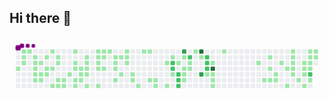 ## Hi there 👋

<!--
**DjonniStorm/DjonniStorm** is a ✨ _special_ ✨ repository because its `README.md` (this file) appears on your GitHub profile.

Here are some ideas to get you started:

- 🔭 I’m currently working on ...
- 🌱 I’m currently learning ...
- 👯 I’m looking to collaborate on ...
- 🤔 I’m looking for help with ...
- 💬 Ask me about ...
- 📫 How to reach me: ...
- 😄 Pronouns: ...
- ⚡ Fun fact: ...
-->
<svg viewBox="-16 -32 880 192" width="880" height="192" xmlns="http://www.w3.org/2000/svg"><desc>Generated with https://github.com/Platane/snk</desc><style>:root{--cb:#1b1f230a;--cs:purple;--ce:#ebedf0;--c0:#ebedf0;--c1:#9be9a8;--c2:#40c463;--c3:#30a14e;--c4:#216e39}.c{shape-rendering:geometricPrecision;fill:var(--ce);stroke-width:1px;stroke:var(--cb);animation:none 41700ms linear infinite;width:12px;height:12px}@keyframes c0{45.55%{fill:var(--c1)}45.57%,100%{fill:var(--ce)}}.c.c0{fill:var(--c1);animation-name:c0}@keyframes c1{0.47%{fill:var(--c1)}0.49%,100%{fill:var(--ce)}}.c.c1{fill:var(--c1);animation-name:c1}@keyframes c2{44.83%{fill:var(--c1)}44.85%,100%{fill:var(--ce)}}.c.c2{fill:var(--c1);animation-name:c2}@keyframes c3{45.07%{fill:var(--c1)}45.09%,100%{fill:var(--ce)}}.c.c3{fill:var(--c1);animation-name:c3}@keyframes c4{0.71%{fill:var(--c1)}0.73%,100%{fill:var(--ce)}}.c.c4{fill:var(--c1);animation-name:c4}@keyframes c5{1.19%{fill:var(--c1)}1.21%,100%{fill:var(--ce)}}.c.c5{fill:var(--c1);animation-name:c5}@keyframes c6{1.43%{fill:var(--c1)}1.45%,100%{fill:var(--ce)}}.c.c6{fill:var(--c1);animation-name:c6}@keyframes c7{4.55%{fill:var(--c1)}4.57%,100%{fill:var(--ce)}}.c.c7{fill:var(--c1);animation-name:c7}@keyframes c8{4.31%{fill:var(--c1)}4.33%,100%{fill:var(--ce)}}.c.c8{fill:var(--c1);animation-name:c8}@keyframes c9{5.51%{fill:var(--c1)}5.53%,100%{fill:var(--ce)}}.c.c9{fill:var(--c1);animation-name:c9}@keyframes ca{1.67%{fill:var(--c1)}1.69%,100%{fill:var(--ce)}}.c.ca{fill:var(--c1);animation-name:ca}@keyframes cb{4.07%{fill:var(--c1)}4.09%,100%{fill:var(--ce)}}.c.cb{fill:var(--c1);animation-name:cb}@keyframes cc{5.27%{fill:var(--c1)}5.29%,100%{fill:var(--ce)}}.c.cc{fill:var(--c1);animation-name:cc}@keyframes cd{2.15%{fill:var(--c1)}2.17%,100%{fill:var(--ce)}}.c.cd{fill:var(--c1);animation-name:cd}@keyframes ce{3.59%{fill:var(--c1)}3.61%,100%{fill:var(--ce)}}.c.ce{fill:var(--c1);animation-name:ce}@keyframes cf{3.83%{fill:var(--c1)}3.85%,100%{fill:var(--ce)}}.c.cf{fill:var(--c1);animation-name:cf}@keyframes cg{43.4%{fill:var(--c1)}43.42%,100%{fill:var(--ce)}}.c.cg{fill:var(--c1);animation-name:cg}@keyframes ch{3.35%{fill:var(--c1)}3.37%,100%{fill:var(--ce)}}.c.ch{fill:var(--c1);animation-name:ch}@keyframes ci{6.46%{fill:var(--c1)}6.48%,100%{fill:var(--ce)}}.c.ci{fill:var(--c1);animation-name:ci}@keyframes cj{2.63%{fill:var(--c1)}2.65%,100%{fill:var(--ce)}}.c.cj{fill:var(--c1);animation-name:cj}@keyframes ck{2.87%{fill:var(--c1)}2.89%,100%{fill:var(--ce)}}.c.ck{fill:var(--c1);animation-name:ck}@keyframes cl{7.42%{fill:var(--c1)}7.44%,100%{fill:var(--ce)}}.c.cl{fill:var(--c1);animation-name:cl}@keyframes cm{6.7%{fill:var(--c1)}6.72%,100%{fill:var(--ce)}}.c.cm{fill:var(--c1);animation-name:cm}@keyframes cn{7.18%{fill:var(--c1)}7.2%,100%{fill:var(--ce)}}.c.cn{fill:var(--c1);animation-name:cn}@keyframes co{6.94%{fill:var(--c1)}6.96%,100%{fill:var(--ce)}}.c.co{fill:var(--c1);animation-name:co}@keyframes cp{8.14%{fill:var(--c1)}8.16%,100%{fill:var(--ce)}}.c.cp{fill:var(--c1);animation-name:cp}@keyframes cq{33.32%{fill:var(--c1)}33.34%,100%{fill:var(--ce)}}.c.cq{fill:var(--c1);animation-name:cq}@keyframes cr{33.8%{fill:var(--c1)}33.82%,100%{fill:var(--ce)}}.c.cr{fill:var(--c1);animation-name:cr}@keyframes cs{34.04%{fill:var(--c1)}34.06%,100%{fill:var(--ce)}}.c.cs{fill:var(--c1);animation-name:cs}@keyframes ct{35%{fill:var(--c1)}35.02%,100%{fill:var(--ce)}}.c.ct{fill:var(--c1);animation-name:ct}@keyframes cu{35.24%{fill:var(--c1)}35.26%,100%{fill:var(--ce)}}.c.cu{fill:var(--c1);animation-name:cu}@keyframes cv{34.28%{fill:var(--c1)}34.3%,100%{fill:var(--ce)}}.c.cv{fill:var(--c1);animation-name:cv}@keyframes cw{8.62%{fill:var(--c1)}8.64%,100%{fill:var(--ce)}}.c.cw{fill:var(--c1);animation-name:cw}@keyframes cx{34.76%{fill:var(--c1)}34.78%,100%{fill:var(--ce)}}.c.cx{fill:var(--c1);animation-name:cx}@keyframes cy{9.58%{fill:var(--c1)}9.6%,100%{fill:var(--ce)}}.c.cy{fill:var(--c1);animation-name:cy}@keyframes cz{9.34%{fill:var(--c1)}9.36%,100%{fill:var(--ce)}}.c.cz{fill:var(--c1);animation-name:cz}@keyframes c10{9.1%{fill:var(--c1)}9.12%,100%{fill:var(--ce)}}.c.c10{fill:var(--c1);animation-name:c10}@keyframes c11{8.86%{fill:var(--c1)}8.88%,100%{fill:var(--ce)}}.c.c11{fill:var(--c1);animation-name:c11}@keyframes c12{35.72%{fill:var(--c1)}35.74%,100%{fill:var(--ce)}}.c.c12{fill:var(--c1);animation-name:c12}@keyframes c13{32.36%{fill:var(--c1)}32.38%,100%{fill:var(--ce)}}.c.c13{fill:var(--c1);animation-name:c13}@keyframes c14{10.06%{fill:var(--c1)}10.08%,100%{fill:var(--ce)}}.c.c14{fill:var(--c1);animation-name:c14}@keyframes c15{31.88%{fill:var(--c1)}31.9%,100%{fill:var(--ce)}}.c.c15{fill:var(--c1);animation-name:c15}@keyframes c16{31.64%{fill:var(--c1)}31.66%,100%{fill:var(--ce)}}.c.c16{fill:var(--c1);animation-name:c16}@keyframes c17{36.2%{fill:var(--c1)}36.22%,100%{fill:var(--ce)}}.c.c17{fill:var(--c1);animation-name:c17}@keyframes c18{10.54%{fill:var(--c1)}10.56%,100%{fill:var(--ce)}}.c.c18{fill:var(--c1);animation-name:c18}@keyframes c19{10.3%{fill:var(--c1)}10.32%,100%{fill:var(--ce)}}.c.c19{fill:var(--c1);animation-name:c19}@keyframes c1a{31.4%{fill:var(--c1)}31.42%,100%{fill:var(--ce)}}.c.c1a{fill:var(--c1);animation-name:c1a}@keyframes c1b{10.78%{fill:var(--c1)}10.8%,100%{fill:var(--ce)}}.c.c1b{fill:var(--c1);animation-name:c1b}@keyframes c1c{11.26%{fill:var(--c1)}11.28%,100%{fill:var(--ce)}}.c.c1c{fill:var(--c1);animation-name:c1c}@keyframes c1d{29.73%{fill:var(--c1)}29.75%,100%{fill:var(--ce)}}.c.c1d{fill:var(--c1);animation-name:c1d}@keyframes c1e{29.49%{fill:var(--c1)}29.51%,100%{fill:var(--ce)}}.c.c1e{fill:var(--c1);animation-name:c1e}@keyframes c1f{37.16%{fill:var(--c1)}37.18%,100%{fill:var(--ce)}}.c.c1f{fill:var(--c1);animation-name:c1f}@keyframes c1g{11.5%{fill:var(--c1)}11.52%,100%{fill:var(--ce)}}.c.c1g{fill:var(--c1);animation-name:c1g}@keyframes c1h{29.01%{fill:var(--c1)}29.03%,100%{fill:var(--ce)}}.c.c1h{fill:var(--c1);animation-name:c1h}@keyframes c1i{11.98%{fill:var(--c1)}12%,100%{fill:var(--ce)}}.c.c1i{fill:var(--c1);animation-name:c1i}@keyframes c1j{11.74%{fill:var(--c1)}11.76%,100%{fill:var(--ce)}}.c.c1j{fill:var(--c1);animation-name:c1j}@keyframes c1k{30.21%{fill:var(--c1)}30.23%,100%{fill:var(--ce)}}.c.c1k{fill:var(--c1);animation-name:c1k}@keyframes c1l{28.53%{fill:var(--c1)}28.55%,100%{fill:var(--ce)}}.c.c1l{fill:var(--c1);animation-name:c1l}@keyframes c1m{28.29%{fill:var(--c1)}28.31%,100%{fill:var(--ce)}}.c.c1m{fill:var(--c1);animation-name:c1m}@keyframes c1n{38.36%{fill:var(--c1)}38.38%,100%{fill:var(--ce)}}.c.c1n{fill:var(--c1);animation-name:c1n}@keyframes c1o{12.7%{fill:var(--c1)}12.72%,100%{fill:var(--ce)}}.c.c1o{fill:var(--c1);animation-name:c1o}@keyframes c1p{12.94%{fill:var(--c1)}12.96%,100%{fill:var(--ce)}}.c.c1p{fill:var(--c1);animation-name:c1p}@keyframes c1q{27.57%{fill:var(--c1)}27.59%,100%{fill:var(--ce)}}.c.c1q{fill:var(--c1);animation-name:c1q}@keyframes c1r{27.33%{fill:var(--c1)}27.35%,100%{fill:var(--ce)}}.c.c1r{fill:var(--c1);animation-name:c1r}@keyframes c1s{27.09%{fill:var(--c1)}27.11%,100%{fill:var(--ce)}}.c.c1s{fill:var(--c1);animation-name:c1s}@keyframes c1t{25.17%{fill:var(--c1)}25.19%,100%{fill:var(--ce)}}.c.c1t{fill:var(--c1);animation-name:c1t}@keyframes c1u{26.61%{fill:var(--c1)}26.63%,100%{fill:var(--ce)}}.c.c1u{fill:var(--c1);animation-name:c1u}@keyframes c1v{14.14%{fill:var(--c1)}14.16%,100%{fill:var(--ce)}}.c.c1v{fill:var(--c1);animation-name:c1v}@keyframes c1w{73.85%{fill:var(--c2)}73.87%,100%{fill:var(--ce)}}.c.c1w{fill:var(--c2);animation-name:c1w}@keyframes c1x{74.09%{fill:var(--c2)}74.11%,100%{fill:var(--ce)}}.c.c1x{fill:var(--c2);animation-name:c1x}@keyframes c1y{25.89%{fill:var(--c1)}25.91%,100%{fill:var(--ce)}}.c.c1y{fill:var(--c1);animation-name:c1y}@keyframes c1z{24.21%{fill:var(--c1)}24.23%,100%{fill:var(--ce)}}.c.c1z{fill:var(--c1);animation-name:c1z}@keyframes c20{74.57%{fill:var(--c2)}74.59%,100%{fill:var(--ce)}}.c.c20{fill:var(--c2);animation-name:c20}@keyframes c21{74.81%{fill:var(--c2)}74.83%,100%{fill:var(--ce)}}.c.c21{fill:var(--c2);animation-name:c21}@keyframes c22{75.05%{fill:var(--c2)}75.07%,100%{fill:var(--ce)}}.c.c22{fill:var(--c2);animation-name:c22}@keyframes c23{88.24%{fill:var(--c3)}88.26%,100%{fill:var(--ce)}}.c.c23{fill:var(--c3);animation-name:c23}@keyframes c24{14.62%{fill:var(--c1)}14.64%,100%{fill:var(--ce)}}.c.c24{fill:var(--c1);animation-name:c24}@keyframes c25{15.58%{fill:var(--c1)}15.6%,100%{fill:var(--ce)}}.c.c25{fill:var(--c1);animation-name:c25}@keyframes c26{15.82%{fill:var(--c1)}15.84%,100%{fill:var(--ce)}}.c.c26{fill:var(--c1);animation-name:c26}@keyframes c27{16.06%{fill:var(--c1)}16.08%,100%{fill:var(--ce)}}.c.c27{fill:var(--c1);animation-name:c27}@keyframes c28{72.89%{fill:var(--c2)}72.91%,100%{fill:var(--ce)}}.c.c28{fill:var(--c2);animation-name:c28}@keyframes c29{15.1%{fill:var(--c1)}15.12%,100%{fill:var(--ce)}}.c.c29{fill:var(--c1);animation-name:c29}@keyframes c2a{15.34%{fill:var(--c1)}15.36%,100%{fill:var(--ce)}}.c.c2a{fill:var(--c1);animation-name:c2a}@keyframes c2b{22.53%{fill:var(--c1)}22.55%,100%{fill:var(--ce)}}.c.c2b{fill:var(--c1);animation-name:c2b}@keyframes c2c{89.44%{fill:var(--c4)}89.46%,100%{fill:var(--ce)}}.c.c2c{fill:var(--c4);animation-name:c2c}@keyframes c2d{23.01%{fill:var(--c1)}23.03%,100%{fill:var(--ce)}}.c.c2d{fill:var(--c1);animation-name:c2d}@keyframes c2e{86.56%{fill:var(--c3)}86.58%,100%{fill:var(--ce)}}.c.c2e{fill:var(--c3);animation-name:c2e}@keyframes c2f{72.17%{fill:var(--c2)}72.19%,100%{fill:var(--ce)}}.c.c2f{fill:var(--c2);animation-name:c2f}@keyframes c2g{71.93%{fill:var(--c2)}71.95%,100%{fill:var(--ce)}}.c.c2g{fill:var(--c2);animation-name:c2g}@keyframes c2h{76.97%{fill:var(--c2)}76.99%,100%{fill:var(--ce)}}.c.c2h{fill:var(--c2);animation-name:c2h}@keyframes c2i{17.74%{fill:var(--c1)}17.76%,100%{fill:var(--ce)}}.c.c2i{fill:var(--c1);animation-name:c2i}@keyframes c2j{19.89%{fill:var(--c1)}19.91%,100%{fill:var(--ce)}}.c.c2j{fill:var(--c1);animation-name:c2j}@keyframes c2k{90.64%{fill:var(--c4)}90.66%,100%{fill:var(--ce)}}.c.c2k{fill:var(--c4);animation-name:c2k}@keyframes c2l{17.5%{fill:var(--c1)}17.52%,100%{fill:var(--ce)}}.c.c2l{fill:var(--c1);animation-name:c2l}@keyframes c2m{17.26%{fill:var(--c1)}17.28%,100%{fill:var(--ce)}}.c.c2m{fill:var(--c1);animation-name:c2m}@keyframes c2n{18.46%{fill:var(--c1)}18.48%,100%{fill:var(--ce)}}.c.c2n{fill:var(--c1);animation-name:c2n}@keyframes c2o{20.85%{fill:var(--c1)}20.87%,100%{fill:var(--ce)}}.c.c2o{fill:var(--c1);animation-name:c2o}@keyframes c2p{69.77%{fill:var(--c1)}69.79%,100%{fill:var(--ce)}}.c.c2p{fill:var(--c1);animation-name:c2p}@keyframes c2q{57.3%{fill:var(--c1)}57.32%,100%{fill:var(--ce)}}.c.c2q{fill:var(--c1);animation-name:c2q}@keyframes c2r{58.98%{fill:var(--c1)}59%,100%{fill:var(--ce)}}.c.c2r{fill:var(--c1);animation-name:c2r}@keyframes c2s{58.5%{fill:var(--c1)}58.52%,100%{fill:var(--ce)}}.c.c2s{fill:var(--c1);animation-name:c2s}@keyframes c2t{57.54%{fill:var(--c1)}57.56%,100%{fill:var(--ce)}}.c.c2t{fill:var(--c1);animation-name:c2t}@keyframes c2u{58.02%{fill:var(--c1)}58.04%,100%{fill:var(--ce)}}.c.c2u{fill:var(--c1);animation-name:c2u}@keyframes c2v{57.78%{fill:var(--c1)}57.8%,100%{fill:var(--ce)}}.c.c2v{fill:var(--c1);animation-name:c2v}@keyframes c2w{59.7%{fill:var(--c1)}59.72%,100%{fill:var(--ce)}}.c.c2w{fill:var(--c1);animation-name:c2w}@keyframes c2x{65.46%{fill:var(--c1)}65.48%,100%{fill:var(--ce)}}.c.c2x{fill:var(--c1);animation-name:c2x}@keyframes c2y{66.18%{fill:var(--c1)}66.2%,100%{fill:var(--ce)}}.c.c2y{fill:var(--c1);animation-name:c2y}@keyframes c2z{60.66%{fill:var(--c1)}60.68%,100%{fill:var(--ce)}}.c.c2z{fill:var(--c1);animation-name:c2z}@keyframes c30{60.42%{fill:var(--c1)}60.44%,100%{fill:var(--ce)}}.c.c30{fill:var(--c1);animation-name:c30}@keyframes c31{60.18%{fill:var(--c1)}60.2%,100%{fill:var(--ce)}}.c.c31{fill:var(--c1);animation-name:c31}@keyframes c32{65.22%{fill:var(--c1)}65.24%,100%{fill:var(--ce)}}.c.c32{fill:var(--c1);animation-name:c32}@keyframes c33{64.98%{fill:var(--c1)}65%,100%{fill:var(--ce)}}.c.c33{fill:var(--c1);animation-name:c33}@keyframes c34{67.38%{fill:var(--c1)}67.4%,100%{fill:var(--ce)}}.c.c34{fill:var(--c1);animation-name:c34}@keyframes c35{62.58%{fill:var(--c1)}62.6%,100%{fill:var(--ce)}}.c.c35{fill:var(--c1);animation-name:c35}@keyframes c36{62.82%{fill:var(--c1)}62.84%,100%{fill:var(--ce)}}.c.c36{fill:var(--c1);animation-name:c36}@keyframes c37{64.5%{fill:var(--c1)}64.52%,100%{fill:var(--ce)}}.c.c37{fill:var(--c1);animation-name:c37}@keyframes c38{66.9%{fill:var(--c1)}66.92%,100%{fill:var(--ce)}}.c.c38{fill:var(--c1);animation-name:c38}@keyframes c39{61.38%{fill:var(--c1)}61.4%,100%{fill:var(--ce)}}.c.c39{fill:var(--c1);animation-name:c39}@keyframes c3a{62.1%{fill:var(--c1)}62.12%,100%{fill:var(--ce)}}.c.c3a{fill:var(--c1);animation-name:c3a}@keyframes c3b{62.34%{fill:var(--c1)}62.36%,100%{fill:var(--ce)}}.c.c3b{fill:var(--c1);animation-name:c3b}@keyframes c3c{63.06%{fill:var(--c1)}63.08%,100%{fill:var(--ce)}}.c.c3c{fill:var(--c1);animation-name:c3c}@keyframes c3d{82%{fill:var(--c2)}82.02%,100%{fill:var(--ce)}}.c.c3d{fill:var(--c2);animation-name:c3d}@keyframes c3e{64.02%{fill:var(--c1)}64.04%,100%{fill:var(--ce)}}.c.c3e{fill:var(--c1);animation-name:c3e}@keyframes c3f{61.62%{fill:var(--c1)}61.64%,100%{fill:var(--ce)}}.c.c3f{fill:var(--c1);animation-name:c3f}@keyframes c3g{61.86%{fill:var(--c1)}61.88%,100%{fill:var(--ce)}}.c.c3g{fill:var(--c1);animation-name:c3g}.u{transform-origin:0 0;transform:scale(0,1);animation:none linear 41700ms infinite}@keyframes u0{0.47%{transform:scale(0.000,1)}0.49%,0.71%{transform:scale(0.009,1)}0.73%,1.19%{transform:scale(0.018,1)}1.21%,1.43%{transform:scale(0.027,1)}1.45%,1.67%{transform:scale(0.036,1)}1.69%,2.15%{transform:scale(0.045,1)}2.17%,2.63%{transform:scale(0.054,1)}2.65%,2.87%{transform:scale(0.063,1)}2.89%,3.35%{transform:scale(0.072,1)}3.37%,3.59%{transform:scale(0.081,1)}3.61%,3.83%{transform:scale(0.090,1)}3.85%,4.07%{transform:scale(0.099,1)}4.09%,4.31%{transform:scale(0.108,1)}4.33%,4.55%{transform:scale(0.117,1)}4.57%,5.27%{transform:scale(0.126,1)}5.29%,5.51%{transform:scale(0.135,1)}5.53%,6.46%{transform:scale(0.144,1)}6.48%,6.7%{transform:scale(0.153,1)}6.72%,6.94%{transform:scale(0.162,1)}6.96%,7.18%{transform:scale(0.171,1)}7.2%,7.42%{transform:scale(0.180,1)}7.44%,8.14%{transform:scale(0.189,1)}8.16%,8.62%{transform:scale(0.198,1)}8.64%,8.86%{transform:scale(0.207,1)}8.88%,9.1%{transform:scale(0.216,1)}9.12%,9.34%{transform:scale(0.225,1)}9.36%,9.58%{transform:scale(0.234,1)}9.6%,10.06%{transform:scale(0.243,1)}10.08%,10.3%{transform:scale(0.252,1)}10.32%,10.54%{transform:scale(0.261,1)}10.56%,10.78%{transform:scale(0.270,1)}10.8%,11.26%{transform:scale(0.279,1)}11.28%,11.5%{transform:scale(0.288,1)}11.52%,11.74%{transform:scale(0.297,1)}11.76%,11.98%{transform:scale(0.306,1)}12%,12.7%{transform:scale(0.315,1)}12.72%,12.94%{transform:scale(0.324,1)}12.96%,14.14%{transform:scale(0.333,1)}14.16%,14.62%{transform:scale(0.342,1)}14.64%,15.1%{transform:scale(0.351,1)}15.12%,15.34%{transform:scale(0.360,1)}15.36%,15.58%{transform:scale(0.369,1)}15.6%,15.82%{transform:scale(0.378,1)}15.84%,16.06%{transform:scale(0.387,1)}16.08%,17.26%{transform:scale(0.396,1)}17.28%,17.5%{transform:scale(0.405,1)}17.52%,17.74%{transform:scale(0.414,1)}17.76%,18.46%{transform:scale(0.423,1)}18.48%,19.89%{transform:scale(0.432,1)}19.91%,20.85%{transform:scale(0.441,1)}20.87%,22.53%{transform:scale(0.450,1)}22.55%,23.01%{transform:scale(0.459,1)}23.03%,24.21%{transform:scale(0.468,1)}24.23%,25.17%{transform:scale(0.477,1)}25.19%,25.89%{transform:scale(0.486,1)}25.91%,26.61%{transform:scale(0.495,1)}26.63%,27.09%{transform:scale(0.505,1)}27.11%,27.33%{transform:scale(0.514,1)}27.35%,27.57%{transform:scale(0.523,1)}27.59%,28.29%{transform:scale(0.532,1)}28.31%,28.53%{transform:scale(0.541,1)}28.55%,29.01%{transform:scale(0.550,1)}29.03%,29.49%{transform:scale(0.559,1)}29.51%,29.73%{transform:scale(0.568,1)}29.75%,30.21%{transform:scale(0.577,1)}30.23%,31.4%{transform:scale(0.586,1)}31.42%,31.64%{transform:scale(0.595,1)}31.66%,31.88%{transform:scale(0.604,1)}31.9%,32.36%{transform:scale(0.613,1)}32.38%,33.32%{transform:scale(0.622,1)}33.34%,33.8%{transform:scale(0.631,1)}33.82%,34.04%{transform:scale(0.640,1)}34.06%,34.28%{transform:scale(0.649,1)}34.3%,34.76%{transform:scale(0.658,1)}34.78%,35%{transform:scale(0.667,1)}35.02%,35.24%{transform:scale(0.676,1)}35.26%,35.72%{transform:scale(0.685,1)}35.74%,36.2%{transform:scale(0.694,1)}36.22%,37.16%{transform:scale(0.703,1)}37.18%,38.36%{transform:scale(0.712,1)}38.38%,43.4%{transform:scale(0.721,1)}43.42%,44.83%{transform:scale(0.730,1)}44.85%,45.07%{transform:scale(0.739,1)}45.09%,45.55%{transform:scale(0.748,1)}45.57%,57.3%{transform:scale(0.757,1)}57.32%,57.54%{transform:scale(0.766,1)}57.56%,57.78%{transform:scale(0.775,1)}57.8%,58.02%{transform:scale(0.784,1)}58.04%,58.5%{transform:scale(0.793,1)}58.52%,58.98%{transform:scale(0.802,1)}59%,59.7%{transform:scale(0.811,1)}59.72%,60.18%{transform:scale(0.820,1)}60.2%,60.42%{transform:scale(0.829,1)}60.44%,60.66%{transform:scale(0.838,1)}60.68%,61.38%{transform:scale(0.847,1)}61.4%,61.62%{transform:scale(0.856,1)}61.64%,61.86%{transform:scale(0.865,1)}61.88%,62.1%{transform:scale(0.874,1)}62.12%,62.34%{transform:scale(0.883,1)}62.36%,62.58%{transform:scale(0.892,1)}62.6%,62.82%{transform:scale(0.901,1)}62.84%,63.06%{transform:scale(0.910,1)}63.08%,64.02%{transform:scale(0.919,1)}64.04%,64.5%{transform:scale(0.928,1)}64.52%,64.98%{transform:scale(0.937,1)}65%,65.22%{transform:scale(0.946,1)}65.24%,65.46%{transform:scale(0.955,1)}65.48%,66.18%{transform:scale(0.964,1)}66.2%,66.9%{transform:scale(0.973,1)}66.92%,67.38%{transform:scale(0.982,1)}67.4%,69.77%{transform:scale(0.991,1)}69.79%,100%{transform:scale(1.000,1)}}.u.u0{fill:var(--c1);animation-name:u0;transform-origin:0.0px 0}@keyframes u1{71.93%{transform:scale(0.000,1)}71.95%,72.17%{transform:scale(0.100,1)}72.19%,72.89%{transform:scale(0.200,1)}72.91%,73.85%{transform:scale(0.300,1)}73.87%,74.09%{transform:scale(0.400,1)}74.11%,74.57%{transform:scale(0.500,1)}74.59%,74.81%{transform:scale(0.600,1)}74.83%,75.05%{transform:scale(0.700,1)}75.07%,76.97%{transform:scale(0.800,1)}76.99%,82%{transform:scale(0.900,1)}82.02%,100%{transform:scale(1.000,1)}}.u.u1{fill:var(--c2);animation-name:u1;transform-origin:753.0px 0}@keyframes u2{86.56%{transform:scale(0.000,1)}86.58%,88.24%{transform:scale(0.500,1)}88.26%,100%{transform:scale(1.000,1)}}.u.u2{fill:var(--c3);animation-name:u2;transform-origin:820.9px 0}@keyframes u3{89.44%{transform:scale(0.000,1)}89.46%,90.64%{transform:scale(0.500,1)}90.66%,100%{transform:scale(1.000,1)}}.u.u3{fill:var(--c4);animation-name:u3;transform-origin:834.4px 0}.s{shape-rendering:geometricPrecision;fill:var(--cs);animation:none linear 41700ms infinite}@keyframes s0{0%,99.76%{transform:translate(0px,-16px)}0.24%{transform:translate(0px,0px)}0.96%,98.8%{transform:translate(48px,0px)}1.44%{transform:translate(48px,32px)}1.92%{transform:translate(80px,32px)}2.16%{transform:translate(80px,16px)}2.64%{transform:translate(112px,16px)}2.88%{transform:translate(112px,32px)}3.12%,97.6%{transform:translate(96px,32px)}3.36%{transform:translate(96px,48px)}3.6%{transform:translate(80px,48px)}3.84%{transform:translate(80px,64px)}4.32%{transform:translate(48px,64px)}4.56%{transform:translate(48px,48px)}4.8%{transform:translate(64px,48px)}5.28%{transform:translate(64px,80px)}5.52%{transform:translate(48px,80px)}5.76%{transform:translate(48px,96px)}6.95%{transform:translate(128px,96px)}7.19%{transform:translate(128px,80px)}7.43%{transform:translate(112px,80px)}7.67%{transform:translate(112px,64px)}8.87%{transform:translate(192px,64px)}9.59%{transform:translate(192px,16px)}10.31%{transform:translate(240px,16px)}10.55%{transform:translate(240px,0px)}11.03%{transform:translate(272px,0px)}11.27%{transform:translate(272px,16px)}11.75%{transform:translate(304px,16px)}11.99%{transform:translate(304px,0px)}13.91%{transform:translate(432px,0px)}14.15%,73.62%{transform:translate(432px,16px)}14.63%,53%{transform:translate(464px,16px)}14.87%,53.24%{transform:translate(464px,32px)}15.11%{transform:translate(480px,32px)}15.35%{transform:translate(480px,48px)}15.59%{transform:translate(464px,48px)}16.07%{transform:translate(464px,80px)}17.27%,18.23%{transform:translate(544px,80px)}17.51%{transform:translate(544px,64px)}17.75%{transform:translate(528px,64px)}17.99%{transform:translate(528px,80px)}18.47%{transform:translate(544px,96px)}18.71%{transform:translate(560px,96px)}19.66%{transform:translate(560px,32px)}19.9%{transform:translate(544px,32px)}20.14%{transform:translate(544px,16px)}20.62%{transform:translate(576px,16px)}21.1%{transform:translate(576px,-16px)}22.3%{transform:translate(496px,-16px)}22.78%,87.53%{transform:translate(496px,16px)}23.02%,87.29%{transform:translate(512px,16px)}23.26%{transform:translate(512px,32px)}24.22%{transform:translate(448px,32px)}24.46%{transform:translate(448px,16px)}24.94%,52.28%{transform:translate(416px,16px)}25.66%{transform:translate(416px,64px)}25.9%{transform:translate(432px,64px)}26.14%{transform:translate(432px,80px)}26.38%{transform:translate(416px,80px)}26.62%{transform:translate(416px,96px)}27.1%{transform:translate(384px,96px)}27.34%{transform:translate(384px,80px)}28.3%{transform:translate(320px,80px)}28.54%{transform:translate(320px,64px)}29.02%{transform:translate(288px,64px)}29.26%{transform:translate(288px,48px)}29.5%{transform:translate(272px,48px)}29.74%{transform:translate(272px,32px)}30.22%{transform:translate(304px,32px)}30.46%{transform:translate(304px,48px)}31.65%{transform:translate(224px,48px)}32.37%{transform:translate(224px,0px)}33.33%{transform:translate(160px,0px)}34.05%{transform:translate(160px,48px)}34.29%{transform:translate(176px,48px)}34.77%{transform:translate(176px,80px)}35.01%{transform:translate(160px,80px)}35.25%{transform:translate(160px,96px)}36.93%{transform:translate(272px,96px)}37.17%{transform:translate(272px,80px)}38.13%{transform:translate(336px,80px)}38.37%{transform:translate(336px,96px)}38.61%{transform:translate(320px,96px)}40.05%{transform:translate(320px,0px)}44.6%{transform:translate(16px,0px)}45.08%{transform:translate(16px,32px)}45.32%{transform:translate(0px,32px)}45.56%{transform:translate(0px,48px)}51.8%{transform:translate(416px,48px)}53.72%{transform:translate(496px,32px)}54.44%{transform:translate(496px,80px)}57.79%{transform:translate(720px,80px)}58.27%{transform:translate(720px,48px)}58.51%{transform:translate(704px,48px)}58.99%{transform:translate(704px,16px)}59.47%{transform:translate(736px,16px)}59.71%{transform:translate(736px,32px)}60.19%{transform:translate(768px,32px)}60.67%{transform:translate(768px,0px)}61.63%{transform:translate(832px,0px)}61.87%{transform:translate(832px,16px)}62.11%{transform:translate(816px,16px)}62.35%,81.53%{transform:translate(816px,32px)}62.59%{transform:translate(800px,32px)}62.83%{transform:translate(800px,48px)}63.31%{transform:translate(832px,48px)}63.79%{transform:translate(832px,80px)}64.27%,67.15%{transform:translate(800px,80px)}64.51%{transform:translate(800px,64px)}64.99%{transform:translate(768px,64px)}65.23%{transform:translate(768px,48px)}65.47%{transform:translate(752px,48px)}66.19%{transform:translate(752px,96px)}66.91%{transform:translate(800px,96px)}67.39%{transform:translate(784px,80px)}68.11%{transform:translate(784px,32px)}71.94%,77.22%{transform:translate(528px,32px)}72.18%{transform:translate(528px,16px)}74.1%{transform:translate(432px,48px)}74.34%{transform:translate(448px,48px)}75.06%{transform:translate(448px,96px)}76.26%{transform:translate(528px,96px)}82.01%{transform:translate(816px,64px)}86.57%{transform:translate(512px,64px)}87.77%{transform:translate(496px,0px)}88.25%{transform:translate(464px,0px)}88.49%{transform:translate(464px,-16px)}89.21%{transform:translate(512px,-16px)}89.45%{transform:translate(512px,0px)}89.93%{transform:translate(544px,0px)}90.65%{transform:translate(544px,48px)}96.64%{transform:translate(144px,48px)}96.88%{transform:translate(144px,32px)}98.08%{transform:translate(96px,0px)}99.04%{transform:translate(48px,-16px)}}.s.s0{transform:translate(0px,-16px);animation-name:s0}@keyframes s1{0%,99.76%{transform:translate(16px,-16px)}0.24%{transform:translate(0px,-16px)}0.48%{transform:translate(0px,0px)}1.2%,99.04%{transform:translate(48px,0px)}1.68%{transform:translate(48px,32px)}2.16%{transform:translate(80px,32px)}2.4%{transform:translate(80px,16px)}2.88%{transform:translate(112px,16px)}3.12%{transform:translate(112px,32px)}3.36%,97.84%{transform:translate(96px,32px)}3.6%{transform:translate(96px,48px)}3.84%{transform:translate(80px,48px)}4.08%{transform:translate(80px,64px)}4.56%{transform:translate(48px,64px)}4.8%{transform:translate(48px,48px)}5.04%{transform:translate(64px,48px)}5.52%{transform:translate(64px,80px)}5.76%{transform:translate(48px,80px)}6%{transform:translate(48px,96px)}7.19%{transform:translate(128px,96px)}7.43%{transform:translate(128px,80px)}7.67%{transform:translate(112px,80px)}7.91%{transform:translate(112px,64px)}9.11%{transform:translate(192px,64px)}9.83%{transform:translate(192px,16px)}10.55%{transform:translate(240px,16px)}10.79%{transform:translate(240px,0px)}11.27%{transform:translate(272px,0px)}11.51%{transform:translate(272px,16px)}11.99%{transform:translate(304px,16px)}12.23%{transform:translate(304px,0px)}14.15%{transform:translate(432px,0px)}14.39%,73.86%{transform:translate(432px,16px)}14.87%,53.24%{transform:translate(464px,16px)}15.11%,53.48%{transform:translate(464px,32px)}15.35%{transform:translate(480px,32px)}15.59%{transform:translate(480px,48px)}15.83%{transform:translate(464px,48px)}16.31%{transform:translate(464px,80px)}17.51%,18.47%{transform:translate(544px,80px)}17.75%{transform:translate(544px,64px)}17.99%{transform:translate(528px,64px)}18.23%{transform:translate(528px,80px)}18.71%{transform:translate(544px,96px)}18.94%{transform:translate(560px,96px)}19.9%{transform:translate(560px,32px)}20.14%{transform:translate(544px,32px)}20.38%{transform:translate(544px,16px)}20.86%{transform:translate(576px,16px)}21.34%{transform:translate(576px,-16px)}22.54%{transform:translate(496px,-16px)}23.02%,87.77%{transform:translate(496px,16px)}23.26%,87.53%{transform:translate(512px,16px)}23.5%{transform:translate(512px,32px)}24.46%{transform:translate(448px,32px)}24.7%{transform:translate(448px,16px)}25.18%,52.52%{transform:translate(416px,16px)}25.9%{transform:translate(416px,64px)}26.14%{transform:translate(432px,64px)}26.38%{transform:translate(432px,80px)}26.62%{transform:translate(416px,80px)}26.86%{transform:translate(416px,96px)}27.34%{transform:translate(384px,96px)}27.58%{transform:translate(384px,80px)}28.54%{transform:translate(320px,80px)}28.78%{transform:translate(320px,64px)}29.26%{transform:translate(288px,64px)}29.5%{transform:translate(288px,48px)}29.74%{transform:translate(272px,48px)}29.98%{transform:translate(272px,32px)}30.46%{transform:translate(304px,32px)}30.7%{transform:translate(304px,48px)}31.89%{transform:translate(224px,48px)}32.61%{transform:translate(224px,0px)}33.57%{transform:translate(160px,0px)}34.29%{transform:translate(160px,48px)}34.53%{transform:translate(176px,48px)}35.01%{transform:translate(176px,80px)}35.25%{transform:translate(160px,80px)}35.49%{transform:translate(160px,96px)}37.17%{transform:translate(272px,96px)}37.41%{transform:translate(272px,80px)}38.37%{transform:translate(336px,80px)}38.61%{transform:translate(336px,96px)}38.85%{transform:translate(320px,96px)}40.29%{transform:translate(320px,0px)}44.84%{transform:translate(16px,0px)}45.32%{transform:translate(16px,32px)}45.56%{transform:translate(0px,32px)}45.8%{transform:translate(0px,48px)}52.04%{transform:translate(416px,48px)}53.96%{transform:translate(496px,32px)}54.68%{transform:translate(496px,80px)}58.03%{transform:translate(720px,80px)}58.51%{transform:translate(720px,48px)}58.75%{transform:translate(704px,48px)}59.23%{transform:translate(704px,16px)}59.71%{transform:translate(736px,16px)}59.95%{transform:translate(736px,32px)}60.43%{transform:translate(768px,32px)}60.91%{transform:translate(768px,0px)}61.87%{transform:translate(832px,0px)}62.11%{transform:translate(832px,16px)}62.35%{transform:translate(816px,16px)}62.59%,81.77%{transform:translate(816px,32px)}62.83%{transform:translate(800px,32px)}63.07%{transform:translate(800px,48px)}63.55%{transform:translate(832px,48px)}64.03%{transform:translate(832px,80px)}64.51%,67.39%{transform:translate(800px,80px)}64.75%{transform:translate(800px,64px)}65.23%{transform:translate(768px,64px)}65.47%{transform:translate(768px,48px)}65.71%{transform:translate(752px,48px)}66.43%{transform:translate(752px,96px)}67.15%{transform:translate(800px,96px)}67.63%{transform:translate(784px,80px)}68.35%{transform:translate(784px,32px)}72.18%,77.46%{transform:translate(528px,32px)}72.42%{transform:translate(528px,16px)}74.34%{transform:translate(432px,48px)}74.58%{transform:translate(448px,48px)}75.3%{transform:translate(448px,96px)}76.5%{transform:translate(528px,96px)}82.25%{transform:translate(816px,64px)}86.81%{transform:translate(512px,64px)}88.01%{transform:translate(496px,0px)}88.49%{transform:translate(464px,0px)}88.73%{transform:translate(464px,-16px)}89.45%{transform:translate(512px,-16px)}89.69%{transform:translate(512px,0px)}90.17%{transform:translate(544px,0px)}90.89%{transform:translate(544px,48px)}96.88%{transform:translate(144px,48px)}97.12%{transform:translate(144px,32px)}98.32%{transform:translate(96px,0px)}99.28%{transform:translate(48px,-16px)}}.s.s1{transform:translate(16px,-16px);animation-name:s1}@keyframes s2{0%,99.76%{transform:translate(32px,-16px)}0.48%{transform:translate(0px,-16px)}0.72%{transform:translate(0px,0px)}1.44%,99.28%{transform:translate(48px,0px)}1.92%{transform:translate(48px,32px)}2.4%{transform:translate(80px,32px)}2.64%{transform:translate(80px,16px)}3.12%{transform:translate(112px,16px)}3.36%{transform:translate(112px,32px)}3.6%,98.08%{transform:translate(96px,32px)}3.84%{transform:translate(96px,48px)}4.08%{transform:translate(80px,48px)}4.32%{transform:translate(80px,64px)}4.8%{transform:translate(48px,64px)}5.04%{transform:translate(48px,48px)}5.28%{transform:translate(64px,48px)}5.76%{transform:translate(64px,80px)}6%{transform:translate(48px,80px)}6.24%{transform:translate(48px,96px)}7.43%{transform:translate(128px,96px)}7.67%{transform:translate(128px,80px)}7.91%{transform:translate(112px,80px)}8.15%{transform:translate(112px,64px)}9.35%{transform:translate(192px,64px)}10.07%{transform:translate(192px,16px)}10.79%{transform:translate(240px,16px)}11.03%{transform:translate(240px,0px)}11.51%{transform:translate(272px,0px)}11.75%{transform:translate(272px,16px)}12.23%{transform:translate(304px,16px)}12.47%{transform:translate(304px,0px)}14.39%{transform:translate(432px,0px)}14.63%,74.1%{transform:translate(432px,16px)}15.11%,53.48%{transform:translate(464px,16px)}15.35%,53.72%{transform:translate(464px,32px)}15.59%{transform:translate(480px,32px)}15.83%{transform:translate(480px,48px)}16.07%{transform:translate(464px,48px)}16.55%{transform:translate(464px,80px)}17.75%,18.71%{transform:translate(544px,80px)}17.99%{transform:translate(544px,64px)}18.23%{transform:translate(528px,64px)}18.47%{transform:translate(528px,80px)}18.94%{transform:translate(544px,96px)}19.18%{transform:translate(560px,96px)}20.14%{transform:translate(560px,32px)}20.38%{transform:translate(544px,32px)}20.62%{transform:translate(544px,16px)}21.1%{transform:translate(576px,16px)}21.58%{transform:translate(576px,-16px)}22.78%{transform:translate(496px,-16px)}23.26%,88.01%{transform:translate(496px,16px)}23.5%,87.77%{transform:translate(512px,16px)}23.74%{transform:translate(512px,32px)}24.7%{transform:translate(448px,32px)}24.94%{transform:translate(448px,16px)}25.42%,52.76%{transform:translate(416px,16px)}26.14%{transform:translate(416px,64px)}26.38%{transform:translate(432px,64px)}26.62%{transform:translate(432px,80px)}26.86%{transform:translate(416px,80px)}27.1%{transform:translate(416px,96px)}27.58%{transform:translate(384px,96px)}27.82%{transform:translate(384px,80px)}28.78%{transform:translate(320px,80px)}29.02%{transform:translate(320px,64px)}29.5%{transform:translate(288px,64px)}29.74%{transform:translate(288px,48px)}29.98%{transform:translate(272px,48px)}30.22%{transform:translate(272px,32px)}30.7%{transform:translate(304px,32px)}30.94%{transform:translate(304px,48px)}32.13%{transform:translate(224px,48px)}32.85%{transform:translate(224px,0px)}33.81%{transform:translate(160px,0px)}34.53%{transform:translate(160px,48px)}34.77%{transform:translate(176px,48px)}35.25%{transform:translate(176px,80px)}35.49%{transform:translate(160px,80px)}35.73%{transform:translate(160px,96px)}37.41%{transform:translate(272px,96px)}37.65%{transform:translate(272px,80px)}38.61%{transform:translate(336px,80px)}38.85%{transform:translate(336px,96px)}39.09%{transform:translate(320px,96px)}40.53%{transform:translate(320px,0px)}45.08%{transform:translate(16px,0px)}45.56%{transform:translate(16px,32px)}45.8%{transform:translate(0px,32px)}46.04%{transform:translate(0px,48px)}52.28%{transform:translate(416px,48px)}54.2%{transform:translate(496px,32px)}54.92%{transform:translate(496px,80px)}58.27%{transform:translate(720px,80px)}58.75%{transform:translate(720px,48px)}58.99%{transform:translate(704px,48px)}59.47%{transform:translate(704px,16px)}59.95%{transform:translate(736px,16px)}60.19%{transform:translate(736px,32px)}60.67%{transform:translate(768px,32px)}61.15%{transform:translate(768px,0px)}62.11%{transform:translate(832px,0px)}62.35%{transform:translate(832px,16px)}62.59%{transform:translate(816px,16px)}62.83%,82.01%{transform:translate(816px,32px)}63.07%{transform:translate(800px,32px)}63.31%{transform:translate(800px,48px)}63.79%{transform:translate(832px,48px)}64.27%{transform:translate(832px,80px)}64.75%,67.63%{transform:translate(800px,80px)}64.99%{transform:translate(800px,64px)}65.47%{transform:translate(768px,64px)}65.71%{transform:translate(768px,48px)}65.95%{transform:translate(752px,48px)}66.67%{transform:translate(752px,96px)}67.39%{transform:translate(800px,96px)}67.87%{transform:translate(784px,80px)}68.59%{transform:translate(784px,32px)}72.42%,77.7%{transform:translate(528px,32px)}72.66%{transform:translate(528px,16px)}74.58%{transform:translate(432px,48px)}74.82%{transform:translate(448px,48px)}75.54%{transform:translate(448px,96px)}76.74%{transform:translate(528px,96px)}82.49%{transform:translate(816px,64px)}87.05%{transform:translate(512px,64px)}88.25%{transform:translate(496px,0px)}88.73%{transform:translate(464px,0px)}88.97%{transform:translate(464px,-16px)}89.69%{transform:translate(512px,-16px)}89.93%{transform:translate(512px,0px)}90.41%{transform:translate(544px,0px)}91.13%{transform:translate(544px,48px)}97.12%{transform:translate(144px,48px)}97.36%{transform:translate(144px,32px)}98.56%{transform:translate(96px,0px)}99.52%{transform:translate(48px,-16px)}}.s.s2{transform:translate(32px,-16px);animation-name:s2}@keyframes s3{0%,99.76%{transform:translate(48px,-16px)}0.72%{transform:translate(0px,-16px)}0.96%{transform:translate(0px,0px)}1.68%,99.52%{transform:translate(48px,0px)}2.16%{transform:translate(48px,32px)}2.64%{transform:translate(80px,32px)}2.88%{transform:translate(80px,16px)}3.36%{transform:translate(112px,16px)}3.6%{transform:translate(112px,32px)}3.84%,98.32%{transform:translate(96px,32px)}4.08%{transform:translate(96px,48px)}4.32%{transform:translate(80px,48px)}4.56%{transform:translate(80px,64px)}5.04%{transform:translate(48px,64px)}5.28%{transform:translate(48px,48px)}5.52%{transform:translate(64px,48px)}6%{transform:translate(64px,80px)}6.24%{transform:translate(48px,80px)}6.47%{transform:translate(48px,96px)}7.67%{transform:translate(128px,96px)}7.91%{transform:translate(128px,80px)}8.15%{transform:translate(112px,80px)}8.39%{transform:translate(112px,64px)}9.59%{transform:translate(192px,64px)}10.31%{transform:translate(192px,16px)}11.03%{transform:translate(240px,16px)}11.27%{transform:translate(240px,0px)}11.75%{transform:translate(272px,0px)}11.99%{transform:translate(272px,16px)}12.47%{transform:translate(304px,16px)}12.71%{transform:translate(304px,0px)}14.63%{transform:translate(432px,0px)}14.87%,74.34%{transform:translate(432px,16px)}15.35%,53.72%{transform:translate(464px,16px)}15.59%,53.96%{transform:translate(464px,32px)}15.83%{transform:translate(480px,32px)}16.07%{transform:translate(480px,48px)}16.31%{transform:translate(464px,48px)}16.79%{transform:translate(464px,80px)}17.99%,18.94%{transform:translate(544px,80px)}18.23%{transform:translate(544px,64px)}18.47%{transform:translate(528px,64px)}18.71%{transform:translate(528px,80px)}19.18%{transform:translate(544px,96px)}19.42%{transform:translate(560px,96px)}20.38%{transform:translate(560px,32px)}20.62%{transform:translate(544px,32px)}20.86%{transform:translate(544px,16px)}21.34%{transform:translate(576px,16px)}21.82%{transform:translate(576px,-16px)}23.02%{transform:translate(496px,-16px)}23.5%,88.25%{transform:translate(496px,16px)}23.74%,88.01%{transform:translate(512px,16px)}23.98%{transform:translate(512px,32px)}24.94%{transform:translate(448px,32px)}25.18%{transform:translate(448px,16px)}25.66%,53%{transform:translate(416px,16px)}26.38%{transform:translate(416px,64px)}26.62%{transform:translate(432px,64px)}26.86%{transform:translate(432px,80px)}27.1%{transform:translate(416px,80px)}27.34%{transform:translate(416px,96px)}27.82%{transform:translate(384px,96px)}28.06%{transform:translate(384px,80px)}29.02%{transform:translate(320px,80px)}29.26%{transform:translate(320px,64px)}29.74%{transform:translate(288px,64px)}29.98%{transform:translate(288px,48px)}30.22%{transform:translate(272px,48px)}30.46%{transform:translate(272px,32px)}30.94%{transform:translate(304px,32px)}31.18%{transform:translate(304px,48px)}32.37%{transform:translate(224px,48px)}33.09%{transform:translate(224px,0px)}34.05%{transform:translate(160px,0px)}34.77%{transform:translate(160px,48px)}35.01%{transform:translate(176px,48px)}35.49%{transform:translate(176px,80px)}35.73%{transform:translate(160px,80px)}35.97%{transform:translate(160px,96px)}37.65%{transform:translate(272px,96px)}37.89%{transform:translate(272px,80px)}38.85%{transform:translate(336px,80px)}39.09%{transform:translate(336px,96px)}39.33%{transform:translate(320px,96px)}40.77%{transform:translate(320px,0px)}45.32%{transform:translate(16px,0px)}45.8%{transform:translate(16px,32px)}46.04%{transform:translate(0px,32px)}46.28%{transform:translate(0px,48px)}52.52%{transform:translate(416px,48px)}54.44%{transform:translate(496px,32px)}55.16%{transform:translate(496px,80px)}58.51%{transform:translate(720px,80px)}58.99%{transform:translate(720px,48px)}59.23%{transform:translate(704px,48px)}59.71%{transform:translate(704px,16px)}60.19%{transform:translate(736px,16px)}60.43%{transform:translate(736px,32px)}60.91%{transform:translate(768px,32px)}61.39%{transform:translate(768px,0px)}62.35%{transform:translate(832px,0px)}62.59%{transform:translate(832px,16px)}62.83%{transform:translate(816px,16px)}63.07%,82.25%{transform:translate(816px,32px)}63.31%{transform:translate(800px,32px)}63.55%{transform:translate(800px,48px)}64.03%{transform:translate(832px,48px)}64.51%{transform:translate(832px,80px)}64.99%,67.87%{transform:translate(800px,80px)}65.23%{transform:translate(800px,64px)}65.71%{transform:translate(768px,64px)}65.95%{transform:translate(768px,48px)}66.19%{transform:translate(752px,48px)}66.91%{transform:translate(752px,96px)}67.63%{transform:translate(800px,96px)}68.11%{transform:translate(784px,80px)}68.82%{transform:translate(784px,32px)}72.66%,77.94%{transform:translate(528px,32px)}72.9%{transform:translate(528px,16px)}74.82%{transform:translate(432px,48px)}75.06%{transform:translate(448px,48px)}75.78%{transform:translate(448px,96px)}76.98%{transform:translate(528px,96px)}82.73%{transform:translate(816px,64px)}87.29%{transform:translate(512px,64px)}88.49%{transform:translate(496px,0px)}88.97%{transform:translate(464px,0px)}89.21%{transform:translate(464px,-16px)}89.93%{transform:translate(512px,-16px)}90.17%{transform:translate(512px,0px)}90.65%{transform:translate(544px,0px)}91.37%{transform:translate(544px,48px)}97.36%{transform:translate(144px,48px)}97.6%{transform:translate(144px,32px)}98.8%{transform:translate(96px,0px)}}.s.s3{transform:translate(48px,-16px);animation-name:s3}</style><rect class="c" x="2" y="2" rx="2" ry="2"/><rect class="c" x="2" y="18" rx="2" ry="2"/><rect class="c" x="2" y="34" rx="2" ry="2"/><rect class="c c0" x="2" y="50" rx="2" ry="2"/><rect class="c" x="2" y="66" rx="2" ry="2"/><rect class="c" x="2" y="82" rx="2" ry="2"/><rect class="c" x="2" y="98" rx="2" ry="2"/><rect class="c c1" x="18" y="2" rx="2" ry="2"/><rect class="c c2" x="18" y="18" rx="2" ry="2"/><rect class="c c3" x="18" y="34" rx="2" ry="2"/><rect class="c" x="18" y="50" rx="2" ry="2"/><rect class="c" x="18" y="66" rx="2" ry="2"/><rect class="c" x="18" y="82" rx="2" ry="2"/><rect class="c" x="18" y="98" rx="2" ry="2"/><rect class="c c4" x="34" y="2" rx="2" ry="2"/><rect class="c" x="34" y="18" rx="2" ry="2"/><rect class="c" x="34" y="34" rx="2" ry="2"/><rect class="c" x="34" y="50" rx="2" ry="2"/><rect class="c" x="34" y="66" rx="2" ry="2"/><rect class="c" x="34" y="82" rx="2" ry="2"/><rect class="c" x="34" y="98" rx="2" ry="2"/><rect class="c" x="50" y="2" rx="2" ry="2"/><rect class="c c5" x="50" y="18" rx="2" ry="2"/><rect class="c c6" x="50" y="34" rx="2" ry="2"/><rect class="c c7" x="50" y="50" rx="2" ry="2"/><rect class="c c8" x="50" y="66" rx="2" ry="2"/><rect class="c c9" x="50" y="82" rx="2" ry="2"/><rect class="c" x="50" y="98" rx="2" ry="2"/><rect class="c" x="66" y="2" rx="2" ry="2"/><rect class="c" x="66" y="18" rx="2" ry="2"/><rect class="c ca" x="66" y="34" rx="2" ry="2"/><rect class="c" x="66" y="50" rx="2" ry="2"/><rect class="c cb" x="66" y="66" rx="2" ry="2"/><rect class="c cc" x="66" y="82" rx="2" ry="2"/><rect class="c" x="66" y="98" rx="2" ry="2"/><rect class="c" x="82" y="2" rx="2" ry="2"/><rect class="c cd" x="82" y="18" rx="2" ry="2"/><rect class="c" x="82" y="34" rx="2" ry="2"/><rect class="c ce" x="82" y="50" rx="2" ry="2"/><rect class="c cf" x="82" y="66" rx="2" ry="2"/><rect class="c" x="82" y="82" rx="2" ry="2"/><rect class="c" x="82" y="98" rx="2" ry="2"/><rect class="c cg" x="98" y="2" rx="2" ry="2"/><rect class="c" x="98" y="18" rx="2" ry="2"/><rect class="c" x="98" y="34" rx="2" ry="2"/><rect class="c ch" x="98" y="50" rx="2" ry="2"/><rect class="c" x="98" y="66" rx="2" ry="2"/><rect class="c" x="98" y="82" rx="2" ry="2"/><rect class="c ci" x="98" y="98" rx="2" ry="2"/><rect class="c" x="114" y="2" rx="2" ry="2"/><rect class="c cj" x="114" y="18" rx="2" ry="2"/><rect class="c ck" x="114" y="34" rx="2" ry="2"/><rect class="c" x="114" y="50" rx="2" ry="2"/><rect class="c" x="114" y="66" rx="2" ry="2"/><rect class="c cl" x="114" y="82" rx="2" ry="2"/><rect class="c cm" x="114" y="98" rx="2" ry="2"/><rect class="c" x="130" y="2" rx="2" ry="2"/><rect class="c" x="130" y="18" rx="2" ry="2"/><rect class="c" x="130" y="34" rx="2" ry="2"/><rect class="c" x="130" y="50" rx="2" ry="2"/><rect class="c" x="130" y="66" rx="2" ry="2"/><rect class="c cn" x="130" y="82" rx="2" ry="2"/><rect class="c co" x="130" y="98" rx="2" ry="2"/><rect class="c" x="146" y="2" rx="2" ry="2"/><rect class="c" x="146" y="18" rx="2" ry="2"/><rect class="c" x="146" y="34" rx="2" ry="2"/><rect class="c" x="146" y="50" rx="2" ry="2"/><rect class="c cp" x="146" y="66" rx="2" ry="2"/><rect class="c" x="146" y="82" rx="2" ry="2"/><rect class="c" x="146" y="98" rx="2" ry="2"/><rect class="c cq" x="162" y="2" rx="2" ry="2"/><rect class="c" x="162" y="18" rx="2" ry="2"/><rect class="c cr" x="162" y="34" rx="2" ry="2"/><rect class="c cs" x="162" y="50" rx="2" ry="2"/><rect class="c" x="162" y="66" rx="2" ry="2"/><rect class="c ct" x="162" y="82" rx="2" ry="2"/><rect class="c cu" x="162" y="98" rx="2" ry="2"/><rect class="c" x="178" y="2" rx="2" ry="2"/><rect class="c" x="178" y="18" rx="2" ry="2"/><rect class="c" x="178" y="34" rx="2" ry="2"/><rect class="c cv" x="178" y="50" rx="2" ry="2"/><rect class="c cw" x="178" y="66" rx="2" ry="2"/><rect class="c cx" x="178" y="82" rx="2" ry="2"/><rect class="c" x="178" y="98" rx="2" ry="2"/><rect class="c" x="194" y="2" rx="2" ry="2"/><rect class="c cy" x="194" y="18" rx="2" ry="2"/><rect class="c cz" x="194" y="34" rx="2" ry="2"/><rect class="c c10" x="194" y="50" rx="2" ry="2"/><rect class="c c11" x="194" y="66" rx="2" ry="2"/><rect class="c" x="194" y="82" rx="2" ry="2"/><rect class="c c12" x="194" y="98" rx="2" ry="2"/><rect class="c" x="210" y="2" rx="2" ry="2"/><rect class="c" x="210" y="18" rx="2" ry="2"/><rect class="c" x="210" y="34" rx="2" ry="2"/><rect class="c" x="210" y="50" rx="2" ry="2"/><rect class="c" x="210" y="66" rx="2" ry="2"/><rect class="c" x="210" y="82" rx="2" ry="2"/><rect class="c" x="210" y="98" rx="2" ry="2"/><rect class="c c13" x="226" y="2" rx="2" ry="2"/><rect class="c c14" x="226" y="18" rx="2" ry="2"/><rect class="c c15" x="226" y="34" rx="2" ry="2"/><rect class="c c16" x="226" y="50" rx="2" ry="2"/><rect class="c" x="226" y="66" rx="2" ry="2"/><rect class="c" x="226" y="82" rx="2" ry="2"/><rect class="c c17" x="226" y="98" rx="2" ry="2"/><rect class="c c18" x="242" y="2" rx="2" ry="2"/><rect class="c c19" x="242" y="18" rx="2" ry="2"/><rect class="c" x="242" y="34" rx="2" ry="2"/><rect class="c c1a" x="242" y="50" rx="2" ry="2"/><rect class="c" x="242" y="66" rx="2" ry="2"/><rect class="c" x="242" y="82" rx="2" ry="2"/><rect class="c" x="242" y="98" rx="2" ry="2"/><rect class="c c1b" x="258" y="2" rx="2" ry="2"/><rect class="c" x="258" y="18" rx="2" ry="2"/><rect class="c" x="258" y="34" rx="2" ry="2"/><rect class="c" x="258" y="50" rx="2" ry="2"/><rect class="c" x="258" y="66" rx="2" ry="2"/><rect class="c" x="258" y="82" rx="2" ry="2"/><rect class="c" x="258" y="98" rx="2" ry="2"/><rect class="c" x="274" y="2" rx="2" ry="2"/><rect class="c c1c" x="274" y="18" rx="2" ry="2"/><rect class="c c1d" x="274" y="34" rx="2" ry="2"/><rect class="c c1e" x="274" y="50" rx="2" ry="2"/><rect class="c" x="274" y="66" rx="2" ry="2"/><rect class="c c1f" x="274" y="82" rx="2" ry="2"/><rect class="c" x="274" y="98" rx="2" ry="2"/><rect class="c" x="290" y="2" rx="2" ry="2"/><rect class="c c1g" x="290" y="18" rx="2" ry="2"/><rect class="c" x="290" y="34" rx="2" ry="2"/><rect class="c" x="290" y="50" rx="2" ry="2"/><rect class="c c1h" x="290" y="66" rx="2" ry="2"/><rect class="c" x="290" y="82" rx="2" ry="2"/><rect class="c" x="290" y="98" rx="2" ry="2"/><rect class="c c1i" x="306" y="2" rx="2" ry="2"/><rect class="c c1j" x="306" y="18" rx="2" ry="2"/><rect class="c c1k" x="306" y="34" rx="2" ry="2"/><rect class="c" x="306" y="50" rx="2" ry="2"/><rect class="c" x="306" y="66" rx="2" ry="2"/><rect class="c" x="306" y="82" rx="2" ry="2"/><rect class="c" x="306" y="98" rx="2" ry="2"/><rect class="c" x="322" y="2" rx="2" ry="2"/><rect class="c" x="322" y="18" rx="2" ry="2"/><rect class="c" x="322" y="34" rx="2" ry="2"/><rect class="c" x="322" y="50" rx="2" ry="2"/><rect class="c c1l" x="322" y="66" rx="2" ry="2"/><rect class="c c1m" x="322" y="82" rx="2" ry="2"/><rect class="c" x="322" y="98" rx="2" ry="2"/><rect class="c" x="338" y="2" rx="2" ry="2"/><rect class="c" x="338" y="18" rx="2" ry="2"/><rect class="c" x="338" y="34" rx="2" ry="2"/><rect class="c" x="338" y="50" rx="2" ry="2"/><rect class="c" x="338" y="66" rx="2" ry="2"/><rect class="c" x="338" y="82" rx="2" ry="2"/><rect class="c c1n" x="338" y="98" rx="2" ry="2"/><rect class="c c1o" x="354" y="2" rx="2" ry="2"/><rect class="c" x="354" y="18" rx="2" ry="2"/><rect class="c" x="354" y="34" rx="2" ry="2"/><rect class="c" x="354" y="50" rx="2" ry="2"/><rect class="c" x="354" y="66" rx="2" ry="2"/><rect class="c" x="354" y="82" rx="2" ry="2"/><rect class="c" x="354" y="98" rx="2" ry="2"/><rect class="c c1p" x="370" y="2" rx="2" ry="2"/><rect class="c" x="370" y="18" rx="2" ry="2"/><rect class="c" x="370" y="34" rx="2" ry="2"/><rect class="c" x="370" y="50" rx="2" ry="2"/><rect class="c" x="370" y="66" rx="2" ry="2"/><rect class="c c1q" x="370" y="82" rx="2" ry="2"/><rect class="c" x="370" y="98" rx="2" ry="2"/><rect class="c" x="386" y="2" rx="2" ry="2"/><rect class="c" x="386" y="18" rx="2" ry="2"/><rect class="c" x="386" y="34" rx="2" ry="2"/><rect class="c" x="386" y="50" rx="2" ry="2"/><rect class="c" x="386" y="66" rx="2" ry="2"/><rect class="c c1r" x="386" y="82" rx="2" ry="2"/><rect class="c c1s" x="386" y="98" rx="2" ry="2"/><rect class="c" x="402" y="2" rx="2" ry="2"/><rect class="c" x="402" y="18" rx="2" ry="2"/><rect class="c" x="402" y="34" rx="2" ry="2"/><rect class="c" x="402" y="50" rx="2" ry="2"/><rect class="c" x="402" y="66" rx="2" ry="2"/><rect class="c" x="402" y="82" rx="2" ry="2"/><rect class="c" x="402" y="98" rx="2" ry="2"/><rect class="c" x="418" y="2" rx="2" ry="2"/><rect class="c" x="418" y="18" rx="2" ry="2"/><rect class="c c1t" x="418" y="34" rx="2" ry="2"/><rect class="c" x="418" y="50" rx="2" ry="2"/><rect class="c" x="418" y="66" rx="2" ry="2"/><rect class="c" x="418" y="82" rx="2" ry="2"/><rect class="c c1u" x="418" y="98" rx="2" ry="2"/><rect class="c" x="434" y="2" rx="2" ry="2"/><rect class="c c1v" x="434" y="18" rx="2" ry="2"/><rect class="c c1w" x="434" y="34" rx="2" ry="2"/><rect class="c c1x" x="434" y="50" rx="2" ry="2"/><rect class="c c1y" x="434" y="66" rx="2" ry="2"/><rect class="c" x="434" y="82" rx="2" ry="2"/><rect class="c" x="434" y="98" rx="2" ry="2"/><rect class="c" x="450" y="2" rx="2" ry="2"/><rect class="c" x="450" y="18" rx="2" ry="2"/><rect class="c c1z" x="450" y="34" rx="2" ry="2"/><rect class="c" x="450" y="50" rx="2" ry="2"/><rect class="c c20" x="450" y="66" rx="2" ry="2"/><rect class="c c21" x="450" y="82" rx="2" ry="2"/><rect class="c c22" x="450" y="98" rx="2" ry="2"/><rect class="c c23" x="466" y="2" rx="2" ry="2"/><rect class="c c24" x="466" y="18" rx="2" ry="2"/><rect class="c" x="466" y="34" rx="2" ry="2"/><rect class="c c25" x="466" y="50" rx="2" ry="2"/><rect class="c c26" x="466" y="66" rx="2" ry="2"/><rect class="c c27" x="466" y="82" rx="2" ry="2"/><rect class="c" x="466" y="98" rx="2" ry="2"/><rect class="c" x="482" y="2" rx="2" ry="2"/><rect class="c c28" x="482" y="18" rx="2" ry="2"/><rect class="c c29" x="482" y="34" rx="2" ry="2"/><rect class="c c2a" x="482" y="50" rx="2" ry="2"/><rect class="c" x="482" y="66" rx="2" ry="2"/><rect class="c" x="482" y="82" rx="2" ry="2"/><rect class="c" x="482" y="98" rx="2" ry="2"/><rect class="c c2b" x="498" y="2" rx="2" ry="2"/><rect class="c" x="498" y="18" rx="2" ry="2"/><rect class="c" x="498" y="34" rx="2" ry="2"/><rect class="c" x="498" y="50" rx="2" ry="2"/><rect class="c" x="498" y="66" rx="2" ry="2"/><rect class="c" x="498" y="82" rx="2" ry="2"/><rect class="c" x="498" y="98" rx="2" ry="2"/><rect class="c c2c" x="514" y="2" rx="2" ry="2"/><rect class="c c2d" x="514" y="18" rx="2" ry="2"/><rect class="c" x="514" y="34" rx="2" ry="2"/><rect class="c" x="514" y="50" rx="2" ry="2"/><rect class="c c2e" x="514" y="66" rx="2" ry="2"/><rect class="c" x="514" y="82" rx="2" ry="2"/><rect class="c" x="514" y="98" rx="2" ry="2"/><rect class="c" x="530" y="2" rx="2" ry="2"/><rect class="c c2f" x="530" y="18" rx="2" ry="2"/><rect class="c c2g" x="530" y="34" rx="2" ry="2"/><rect class="c c2h" x="530" y="50" rx="2" ry="2"/><rect class="c c2i" x="530" y="66" rx="2" ry="2"/><rect class="c" x="530" y="82" rx="2" ry="2"/><rect class="c" x="530" y="98" rx="2" ry="2"/><rect class="c" x="546" y="2" rx="2" ry="2"/><rect class="c" x="546" y="18" rx="2" ry="2"/><rect class="c c2j" x="546" y="34" rx="2" ry="2"/><rect class="c c2k" x="546" y="50" rx="2" ry="2"/><rect class="c c2l" x="546" y="66" rx="2" ry="2"/><rect class="c c2m" x="546" y="82" rx="2" ry="2"/><rect class="c c2n" x="546" y="98" rx="2" ry="2"/><rect class="c" x="562" y="2" rx="2" ry="2"/><rect class="c" x="562" y="18" rx="2" ry="2"/><rect class="c" x="562" y="34" rx="2" ry="2"/><rect class="c" x="562" y="50" rx="2" ry="2"/><rect class="c" x="562" y="66" rx="2" ry="2"/><rect class="c" x="562" y="82" rx="2" ry="2"/><rect class="c" x="562" y="98" rx="2" ry="2"/><rect class="c c2o" x="578" y="2" rx="2" ry="2"/><rect class="c" x="578" y="18" rx="2" ry="2"/><rect class="c" x="578" y="34" rx="2" ry="2"/><rect class="c" x="578" y="50" rx="2" ry="2"/><rect class="c" x="578" y="66" rx="2" ry="2"/><rect class="c" x="578" y="82" rx="2" ry="2"/><rect class="c" x="578" y="98" rx="2" ry="2"/><rect class="c" x="594" y="2" rx="2" ry="2"/><rect class="c" x="594" y="18" rx="2" ry="2"/><rect class="c" x="594" y="34" rx="2" ry="2"/><rect class="c" x="594" y="50" rx="2" ry="2"/><rect class="c" x="594" y="66" rx="2" ry="2"/><rect class="c" x="594" y="82" rx="2" ry="2"/><rect class="c" x="594" y="98" rx="2" ry="2"/><rect class="c" x="610" y="2" rx="2" ry="2"/><rect class="c" x="610" y="18" rx="2" ry="2"/><rect class="c" x="610" y="34" rx="2" ry="2"/><rect class="c" x="610" y="50" rx="2" ry="2"/><rect class="c" x="610" y="66" rx="2" ry="2"/><rect class="c" x="610" y="82" rx="2" ry="2"/><rect class="c" x="610" y="98" rx="2" ry="2"/><rect class="c" x="626" y="2" rx="2" ry="2"/><rect class="c" x="626" y="18" rx="2" ry="2"/><rect class="c" x="626" y="34" rx="2" ry="2"/><rect class="c" x="626" y="50" rx="2" ry="2"/><rect class="c" x="626" y="66" rx="2" ry="2"/><rect class="c" x="626" y="82" rx="2" ry="2"/><rect class="c" x="626" y="98" rx="2" ry="2"/><rect class="c" x="642" y="2" rx="2" ry="2"/><rect class="c" x="642" y="18" rx="2" ry="2"/><rect class="c" x="642" y="34" rx="2" ry="2"/><rect class="c" x="642" y="50" rx="2" ry="2"/><rect class="c" x="642" y="66" rx="2" ry="2"/><rect class="c" x="642" y="82" rx="2" ry="2"/><rect class="c" x="642" y="98" rx="2" ry="2"/><rect class="c" x="658" y="2" rx="2" ry="2"/><rect class="c" x="658" y="18" rx="2" ry="2"/><rect class="c" x="658" y="34" rx="2" ry="2"/><rect class="c" x="658" y="50" rx="2" ry="2"/><rect class="c" x="658" y="66" rx="2" ry="2"/><rect class="c" x="658" y="82" rx="2" ry="2"/><rect class="c" x="658" y="98" rx="2" ry="2"/><rect class="c" x="674" y="2" rx="2" ry="2"/><rect class="c" x="674" y="18" rx="2" ry="2"/><rect class="c c2p" x="674" y="34" rx="2" ry="2"/><rect class="c" x="674" y="50" rx="2" ry="2"/><rect class="c" x="674" y="66" rx="2" ry="2"/><rect class="c" x="674" y="82" rx="2" ry="2"/><rect class="c" x="674" y="98" rx="2" ry="2"/><rect class="c" x="690" y="2" rx="2" ry="2"/><rect class="c" x="690" y="18" rx="2" ry="2"/><rect class="c" x="690" y="34" rx="2" ry="2"/><rect class="c" x="690" y="50" rx="2" ry="2"/><rect class="c" x="690" y="66" rx="2" ry="2"/><rect class="c c2q" x="690" y="82" rx="2" ry="2"/><rect class="c" x="690" y="98" rx="2" ry="2"/><rect class="c" x="706" y="2" rx="2" ry="2"/><rect class="c c2r" x="706" y="18" rx="2" ry="2"/><rect class="c" x="706" y="34" rx="2" ry="2"/><rect class="c c2s" x="706" y="50" rx="2" ry="2"/><rect class="c" x="706" y="66" rx="2" ry="2"/><rect class="c c2t" x="706" y="82" rx="2" ry="2"/><rect class="c" x="706" y="98" rx="2" ry="2"/><rect class="c" x="722" y="2" rx="2" ry="2"/><rect class="c" x="722" y="18" rx="2" ry="2"/><rect class="c" x="722" y="34" rx="2" ry="2"/><rect class="c" x="722" y="50" rx="2" ry="2"/><rect class="c c2u" x="722" y="66" rx="2" ry="2"/><rect class="c c2v" x="722" y="82" rx="2" ry="2"/><rect class="c" x="722" y="98" rx="2" ry="2"/><rect class="c" x="738" y="2" rx="2" ry="2"/><rect class="c" x="738" y="18" rx="2" ry="2"/><rect class="c c2w" x="738" y="34" rx="2" ry="2"/><rect class="c" x="738" y="50" rx="2" ry="2"/><rect class="c" x="738" y="66" rx="2" ry="2"/><rect class="c" x="738" y="82" rx="2" ry="2"/><rect class="c" x="738" y="98" rx="2" ry="2"/><rect class="c" x="754" y="2" rx="2" ry="2"/><rect class="c" x="754" y="18" rx="2" ry="2"/><rect class="c" x="754" y="34" rx="2" ry="2"/><rect class="c c2x" x="754" y="50" rx="2" ry="2"/><rect class="c" x="754" y="66" rx="2" ry="2"/><rect class="c" x="754" y="82" rx="2" ry="2"/><rect class="c c2y" x="754" y="98" rx="2" ry="2"/><rect class="c c2z" x="770" y="2" rx="2" ry="2"/><rect class="c c30" x="770" y="18" rx="2" ry="2"/><rect class="c c31" x="770" y="34" rx="2" ry="2"/><rect class="c c32" x="770" y="50" rx="2" ry="2"/><rect class="c c33" x="770" y="66" rx="2" ry="2"/><rect class="c" x="770" y="82" rx="2" ry="2"/><rect class="c" x="770" y="98" rx="2" ry="2"/><rect class="c" x="786" y="2" rx="2" ry="2"/><rect class="c" x="786" y="18" rx="2" ry="2"/><rect class="c" x="786" y="34" rx="2" ry="2"/><rect class="c" x="786" y="50" rx="2" ry="2"/><rect class="c" x="786" y="66" rx="2" ry="2"/><rect class="c c34" x="786" y="82" rx="2" ry="2"/><rect class="c" x="786" y="98" rx="2" ry="2"/><rect class="c" x="802" y="2" rx="2" ry="2"/><rect class="c" x="802" y="18" rx="2" ry="2"/><rect class="c c35" x="802" y="34" rx="2" ry="2"/><rect class="c c36" x="802" y="50" rx="2" ry="2"/><rect class="c c37" x="802" y="66" rx="2" ry="2"/><rect class="c" x="802" y="82" rx="2" ry="2"/><rect class="c c38" x="802" y="98" rx="2" ry="2"/><rect class="c c39" x="818" y="2" rx="2" ry="2"/><rect class="c c3a" x="818" y="18" rx="2" ry="2"/><rect class="c c3b" x="818" y="34" rx="2" ry="2"/><rect class="c c3c" x="818" y="50" rx="2" ry="2"/><rect class="c c3d" x="818" y="66" rx="2" ry="2"/><rect class="c c3e" x="818" y="82" rx="2" ry="2"/><rect class="c" x="818" y="98" rx="2" ry="2"/><rect class="c c3f" x="834" y="2" rx="2" ry="2"/><rect class="c c3g" x="834" y="18" rx="2" ry="2"/><rect class="c" x="834" y="34" rx="2" ry="2"/><rect class="u u0" height="12" width="753.6" x="0.0" y="144"/><rect class="u u1" height="12" width="68.4" x="753.0" y="144"/><rect class="u u2" height="12" width="14.2" x="820.9" y="144"/><rect class="u u3" height="12" width="14.2" x="834.4" y="144"/><rect class="s s0" x="0.8" y="0.8" width="14.4" height="14.4" rx="4.5" ry="4.5"/><rect class="s s1" x="1.8" y="1.8" width="12.3" height="12.3" rx="4.1" ry="4.1"/><rect class="s s2" x="2.6" y="2.6" width="10.8" height="10.8" rx="3.6" ry="3.6"/><rect class="s s3" x="3.0" y="3.0" width="9.9" height="9.9" rx="3.3" ry="3.3"/></svg>
